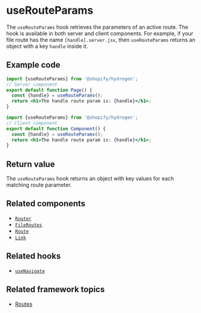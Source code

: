 # useRouteParams


The `useRouteParams` hook retrieves the parameters of an active route. The hook is available in both server and client components. For example, if your file route has the name `[handle].server.jsx`, then `useRouteParams` returns an object with a key `handle` inside it.

## Example code

```jsx title="[handle].server.jsx"
import {useRouteParams} from '@shopify/hydrogen';
// Server component
export default function Page() {
  const {handle} = useRouteParams();
  return <h1>The handle route param is: {handle}</h1>;
}
```



```jsx title="component.client.jsx"
import {useRouteParams} from '@shopify/hydrogen';
// Client component
export default function Component() {
  const {handle} = useRouteParams();
  return <h1>The handle route param is: {handle}</h1>;
}
```



## Return value

The `useRouteParams` hook returns an object with key values for each matching route parameter.

## Related components

- [`Router`](/components/framework/router/)
- [`FileRoutes`](/components/framework/fileroutes/)
- [`Route`](/components/framework/route/)
- [`Link`](/components/framework/link/)

## Related hooks

- [`useNavigate`](/hooks/framework/usenavigate/)

## Related framework topics

- [Routes](https://shopify.dev/custom-storefronts/hydrogen/routing)
